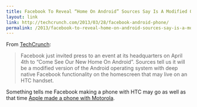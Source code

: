 ```yaml
---
title: Facebook To Reveal “Home On Android” Sources Say Is A Modified OS On HTC
layout: link
link: http://techcrunch.com/2013/03/28/facebook-android-phone/
permalink: /2013/facebook-to-reveal-home-on-android-sources-say-is-a-modified-os-on-htc/
---
```

From [TechCrunch](http://techcrunch.com/2013/03/28/facebook-android-phone/):

> Facebook just invited press to an event at its headquarters on April 4th to “Come See Our New Home On Android”. Sources tell us it will be a modified version of the Android operating system with deep native Facebook functionality on the homescreen that may live on an HTC handset.

Something tells me Facebook making a phone with HTC may go as well as that time [Apple made a phone with Motorola][1].

 [1]: http://en.wikipedia.org/wiki/Motorola_Rokr